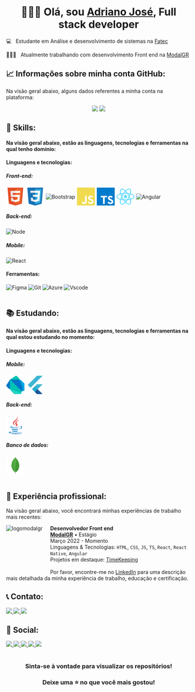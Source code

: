 <h1 align="center">
👨🏻‍💻 Olá, sou <a href="https://adrianojose.netlify.app/">Adriano José</a>, Full stack developer
</h1>
  
  💻 &nbsp; Estudante em Análise e desenvolvimento de sistemas na <a href="https://fatecrl.edu.br">Fatec</a>
  
  👩🏻‍💻 &nbsp; Atualmente trabalhando com desenvolvimento Front end na <a href="https://modalgr.com.br">ModalGR</a>
  
<!-- __________________________________________________________________________________________________________________________________________________ -->

## 📈 Informações sobre minha conta GitHub:

Na visão geral abaixo, alguns dados referentes a minha conta na plataforma:

<div align="center">

<img height="190em" src="https://github-readme-stats-eight-theta.vercel.app/api?username=adrianojoseajs&show_icons=true&theme=dark&include_all_commits=true&count_private=true" >

<img height="190em" src="https://github-readme-stats-eight-theta.vercel.app/api/top-langs/?username=adrianojoseajs&layout=compact&langs_count=8&theme=dark" > 

</div>  

<!-- __________________________________________________________________________________________________________________________________________________ -->

## 🎯 Skills:

<h4>Na visão geral abaixo, estão as linguagens, tecnologias e ferramentas na qual tenho domínio:</h4>

<h4>Linguagens e tecnologias:</h4>

<h5>Front-end:</h5>

<div style="display: inline_block">
  <img align="center" alt="HTML" height="50" width="50" src="https://raw.githubusercontent.com/devicons/devicon/master/icons/html5/html5-original.svg">
  <img align="center" alt="CSS" height="50" width="50" src="https://raw.githubusercontent.com/devicons/devicon/master/icons/css3/css3-original.svg">
  <img align="center" alt="Bootstrap" height="50" width="50" src="https://cdn.jsdelivr.net/gh/devicons/devicon/icons/bootstrap/bootstrap-plain.svg" />
  <img align="center" alt="Js" height="50" width="50" src="https://raw.githubusercontent.com/devicons/devicon/master/icons/javascript/javascript-plain.svg">
  <img align="center" alt="Ts" height="50" width="50" src="https://raw.githubusercontent.com/devicons/devicon/master/icons/typescript/typescript-plain.svg">
  <img align="center" alt="React" height="50" width="50" src="https://raw.githubusercontent.com/devicons/devicon/master/icons/react/react-original.svg">
  <img align="center" alt="Angular" height="50" width="50" src="https://cdn.jsdelivr.net/gh/devicons/devicon/icons/angularjs/angularjs-original.svg" />
  <br> 
</div>

<h5>Back-end:</h5>

<div style="display: inline_block">
  <img align="center" alt="Node" height="50" width="50" src="https://cdn.jsdelivr.net/gh/devicons/devicon/icons/nodejs/nodejs-original.svg" />
  <br> 
</div>

<h5>Mobile:</h5>

<div style="display: inline_block">
  <img align="center" alt="React" height="50" width="50" src="https://cdn.jsdelivr.net/gh/devicons/devicon/icons/react/react-original.svg" />
  <br> 
</div>

<h4>Ferramentas:</h4>

<div style="display: inline_block">
  <img align="center" alt="Figma" height="50" width="50" src="https://cdn.jsdelivr.net/gh/devicons/devicon/icons/figma/figma-original.svg" />
  <img align="center" alt="Git" height="50" width="50" src="https://cdn.jsdelivr.net/gh/devicons/devicon/icons/git/git-original.svg" />
  <img align="center" alt="Azure" height="50" width="50" src="https://cdn.jsdelivr.net/gh/devicons/devicon/icons/azure/azure-original.svg" />
  <img align="center" alt="Vscode" height="50" width="50" src="https://cdn.jsdelivr.net/gh/devicons/devicon/icons/vscode/vscode-original.svg" />
  <br>
</div>

<br>

<!-- __________________________________________________________________________________________________________________________________________________ -->

## 📚 Estudando:

<h4>Na visão geral abaixo, estão as linguagens, tecnologias e ferramentas na qual estou estudando no momento:</h4>

<h4>Linguagens e tecnologias:</h4>

<h5>Mobile:</h5>

<div style="display: inline_block">
  <img align="center" alt="Dart" height="50" width="50" src="https://raw.githubusercontent.com/devicons/devicon/master/icons/dart/dart-original.svg">
  <img align="center" alt="Flutter" height="50" width="50" src="https://raw.githubusercontent.com/devicons/devicon/master/icons/flutter/flutter-original.svg">
  <br>
</div>

<h5>Back-end:</h5>

<div style="display: inline_block">
  <img align="center" alt="Java" height="50" width="50" src="https://raw.githubusercontent.com/devicons/devicon/master/icons/java/java-original.svg">
  <br>
<div>

<h5>Banco de dados:</h5>

<div style="display: inline_block">
  <img align="center" alt="Mongodb" height="50" width="50" src="https://raw.githubusercontent.com/devicons/devicon/master/icons/mongodb/mongodb-original.svg">
  <br>
<div>  

<br>

<!-- __________________________________________________________________________________________________________________________________________________ -->

## 💼 Experiência profissional:

Na visão geral abaixo, você encontrará minhas experiências de trabalho mais recentes:

[<img align="left" height="120px" width="120px" alt="logomodalgr" src="https://i.ibb.co/S3pTxrf/logomodalgr.jpg"/>](https://www.modalgr.com.br/)

**Desenvolvedor Front end** \
[**ModalGR**](https://www.modalgr.com.br/) • Estágio \
Março 2022 - Momento \
Linguagens & Tecnologias: `HTML`, `CSS`, `JS`, `TS`, `React`, `React Native`, `Angular`\
Projetos em destaque: [TimeKeeping](https://timekeeping-portal.modalgr.com.br)
<br>
<br>
Por favor, encontre-me no [LinkedIn](https://www.linkedin.com/in/adrianojoseajs/) para uma descrição mais detalhada da minha experiência de trabalho, educação e certificação.
 
<!-- __________________________________________________________________________________________________________________________________________________ -->

## 📞 Contato:

<div style="display: inline" align="center"> 
  
<!-- E-mail -->
  <a href="mailto:adrianojosedasilvaajs">
    <img src="https://img.shields.io/badge/-Gmail-%23333?style=for-the-badge&logo=gmail&logoColor=white" target="_blank">
  </a>
  
<!-- Whatsapp -->
  <a href="https://api.whatsapp.com/send?phone=5513981242306&text=Ol%C3%A1%2C%20sou%20Adriano!" target="_blank">
    <img src="https://img.shields.io/badge/WhatsApp-25D366?style=for-the-badge&logo=whatsapp&logoColor=white" target="_blank">
  </a>
  
<!-- Outlook -->
  <a href="https://outlook.live.com/mail/0/" target="_blank">
    <img src="https://img.shields.io/badge/Microsoft_Outlook-0078D4?style=for-the-badge&logo=microsoft-outlook&logoColor=white" target="_blank">
  </a>    
   
</div>  
  
<!-- __________________________________________________________________________________________________________________________________________________ -->

## 👤 Social:

<div style="display: inline" align="center"> 
  <!-- LinkedIn -->
  <a href="https://www.linkedin.com/in/adrianojosedasilvaajs" target="_blank">
    <img src="https://img.shields.io/badge/-LinkedIn-%230077B5?style=for-the-badge&logo=linkedin&logoColor=white" target="_blank">
  </a>
<!-- Youtube -->
  <a href="https://www.youtube.com/channel/UCvwqrxvKnj1tG2SbWOqvEPA" target="_blank">
    <img src="https://img.shields.io/badge/YouTube-FF0000?style=for-the-badge&logo=youtube&logoColor=white" target="_blank">
  </a>
<!-- Twitter -->
  <a href="https://twitter.com/adrianojoseajs" target="_blank">
    <img src="https://img.shields.io/badge/-Twitter-%230077B5?style=for-the-badge&logo=Twitter&logoColor=white" target="_blank">
  </a>
<!-- Instagram -->
  <a href="https://www.instagram.com/adrianojoseajs/" target="_blank">
    <img src="https://img.shields.io/badge/-Instagram-%23E4405F?style=for-the-badge&logo=instagram&logoColor=white" target="_blank">
  </a>
<!-- Discord -->
  <a href="https://discord.com/channels/942266705718181919/942266706280206369" target="_blank">
   <img src="https://img.shields.io/badge/Discord-7289DA?style=for-the-badge&logo=discord&logoColor=white" target="_blank">
  </a>
<div>
  
<!-- __________________________________________________________________________________________________________________________________________________ -->
  
  <br>
  
  <h3 align="center"> Sinta-se à vontade para visualizar os repositórios! </h3>
  <h3 align="center"> Deixe uma ⭐ no que você mais gostou! </h3>
